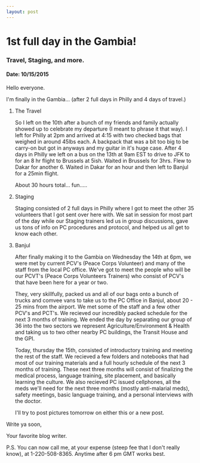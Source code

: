 ```yaml
---
layout: post
---
```

# 1st full day in the Gambia!

### Travel, Staging, and more.

#### Date: 10/15/2015

Hello everyone.

I'm finally in the Gambia... (after 2 full days in Philly and 4 days of travel.)

1. The Travel

	So I left on the 10th after a bunch of my friends and family actually showed up to celebrate my departure (I meant to phrase it that way). I left for Philly at 2pm and arrived at 4:15 with two checked bags that weighed in around 45lbs each. A backpack that was a bit too big to be carry-on but got in anyways and my guitar in it's huge case. After 4 days in Philly we left on a bus on the 13th at 9am EST to drive to JFK to for an 8 hr flight to Brussels at 5ish. Waited in Brussels for 3hrs. Flew to Dakar for another 6. Waited in Dakar for an hour and then left to Banjul for a 25min flight.

	About 30 hours total... fun..... 
	
2. Staging

	Staging consisted of 2 full days in Philly where I got to meet the other 35 volunteers that I got sent over here with. We sat in session for most part of the day while our Staging trainers led us in group discussions, gave us tons of info on PC procedures and protocol, and helped us all get to know each other.

3. Banjul

	After finally making it to the Gambia on Wednesday the 14th at 6pm, we were met by current PCV's (Peace Corps Volunteer) and many of the staff from the local PC office. We've got to meet the people who will be our PCVT's (Peace Corps Volunteers Trainers) who consist of PCV's that have been here for a year or two.

	They, very skillfully, packed us and all of our bags onto a bunch of trucks and comvee vans to take us to the PC Office in Banjul, about 20 - 25 mins from the airport. We met some of the staff and a few other PCV's and PCT's. We recieved our incredibly packed schedule for the next 3 months of training. We ended the day by separating our group of 36 into the two sectors we represent Agriculture/Environment & Health and taking us to two other nearby PC buildings, the Transit House and the GPI.

	Today, thursday the 15th, consisted of introductory training and meeting the rest of the staff. We recieved a few folders and notebooks that had most of our training materials and a full hourly schedule of the next 3 months of training. These next three months will consist of finalizing the medical process, language training, site placement, and basically learning the culture. We also recieved PC issued cellphones, all the meds we'll need for the next three months (mostly anti-malarial meds), safety meetings, basic language training, and a personal interviews with the doctor.

	I'll try to post pictures tomorrow on either this or a new post.

Write ya soon,

Your favorite blog writer.

P.S. You can now call me, at your expense (steep fee that I don't really know), at 1-220-508-8365. Anytime after 6 pm GMT works best.